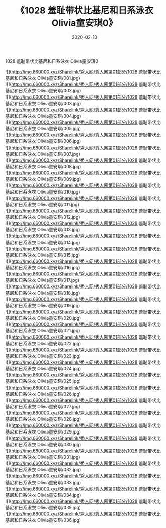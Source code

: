 ﻿---
layout: post
title:  《1028 羞耻带状比基尼和日系泳衣 Olivia童安琪0》
date:   2020-02-10
img: http://img.660000.xyz/Sharelink/秀人网/秀人网第01部分/1028 羞耻带状比基尼和日系泳衣 Olivia童安琪0/000.jpg
categories: [美女, 清纯, 唯美]
---

1028 羞耻带状比基尼和日系泳衣 Olivia童安琪0

  ![](http://img.660000.xyz/Sharelink/秀人网/秀人网第01部分/1028 羞耻带状比基尼和日系泳衣 Olivia童安琪/001.jpg) <br> ![](http://img.660000.xyz/Sharelink/秀人网/秀人网第01部分/1028 羞耻带状比基尼和日系泳衣 Olivia童安琪/002.jpg) <br> ![](http://img.660000.xyz/Sharelink/秀人网/秀人网第01部分/1028 羞耻带状比基尼和日系泳衣 Olivia童安琪/003.jpg) <br> ![](http://img.660000.xyz/Sharelink/秀人网/秀人网第01部分/1028 羞耻带状比基尼和日系泳衣 Olivia童安琪/004.jpg) <br> ![](http://img.660000.xyz/Sharelink/秀人网/秀人网第01部分/1028 羞耻带状比基尼和日系泳衣 Olivia童安琪/005.jpg) <br> ![](http://img.660000.xyz/Sharelink/秀人网/秀人网第01部分/1028 羞耻带状比基尼和日系泳衣 Olivia童安琪/006.jpg) <br> ![](http://img.660000.xyz/Sharelink/秀人网/秀人网第01部分/1028 羞耻带状比基尼和日系泳衣 Olivia童安琪/007.jpg) <br> ![](http://img.660000.xyz/Sharelink/秀人网/秀人网第01部分/1028 羞耻带状比基尼和日系泳衣 Olivia童安琪/008.jpg) <br> ![](http://img.660000.xyz/Sharelink/秀人网/秀人网第01部分/1028 羞耻带状比基尼和日系泳衣 Olivia童安琪/009.jpg) <br> ![](http://img.660000.xyz/Sharelink/秀人网/秀人网第01部分/1028 羞耻带状比基尼和日系泳衣 Olivia童安琪/010.jpg) <br> ![](http://img.660000.xyz/Sharelink/秀人网/秀人网第01部分/1028 羞耻带状比基尼和日系泳衣 Olivia童安琪/011.jpg) <br> ![](http://img.660000.xyz/Sharelink/秀人网/秀人网第01部分/1028 羞耻带状比基尼和日系泳衣 Olivia童安琪/012.jpg) <br> ![](http://img.660000.xyz/Sharelink/秀人网/秀人网第01部分/1028 羞耻带状比基尼和日系泳衣 Olivia童安琪/013.jpg) <br> ![](http://img.660000.xyz/Sharelink/秀人网/秀人网第01部分/1028 羞耻带状比基尼和日系泳衣 Olivia童安琪/014.jpg) <br> ![](http://img.660000.xyz/Sharelink/秀人网/秀人网第01部分/1028 羞耻带状比基尼和日系泳衣 Olivia童安琪/015.jpg) <br> ![](http://img.660000.xyz/Sharelink/秀人网/秀人网第01部分/1028 羞耻带状比基尼和日系泳衣 Olivia童安琪/016.jpg) <br> ![](http://img.660000.xyz/Sharelink/秀人网/秀人网第01部分/1028 羞耻带状比基尼和日系泳衣 Olivia童安琪/017.jpg) <br> ![](http://img.660000.xyz/Sharelink/秀人网/秀人网第01部分/1028 羞耻带状比基尼和日系泳衣 Olivia童安琪/018.jpg) <br> ![](http://img.660000.xyz/Sharelink/秀人网/秀人网第01部分/1028 羞耻带状比基尼和日系泳衣 Olivia童安琪/019.jpg) <br> ![](http://img.660000.xyz/Sharelink/秀人网/秀人网第01部分/1028 羞耻带状比基尼和日系泳衣 Olivia童安琪/020.jpg) <br> ![](http://img.660000.xyz/Sharelink/秀人网/秀人网第01部分/1028 羞耻带状比基尼和日系泳衣 Olivia童安琪/021.jpg) <br> ![](http://img.660000.xyz/Sharelink/秀人网/秀人网第01部分/1028 羞耻带状比基尼和日系泳衣 Olivia童安琪/022.jpg) <br> ![](http://img.660000.xyz/Sharelink/秀人网/秀人网第01部分/1028 羞耻带状比基尼和日系泳衣 Olivia童安琪/023.jpg) <br> ![](http://img.660000.xyz/Sharelink/秀人网/秀人网第01部分/1028 羞耻带状比基尼和日系泳衣 Olivia童安琪/024.jpg) <br> ![](http://img.660000.xyz/Sharelink/秀人网/秀人网第01部分/1028 羞耻带状比基尼和日系泳衣 Olivia童安琪/025.jpg) <br> ![](http://img.660000.xyz/Sharelink/秀人网/秀人网第01部分/1028 羞耻带状比基尼和日系泳衣 Olivia童安琪/026.jpg) <br> ![](http://img.660000.xyz/Sharelink/秀人网/秀人网第01部分/1028 羞耻带状比基尼和日系泳衣 Olivia童安琪/027.jpg) <br> ![](http://img.660000.xyz/Sharelink/秀人网/秀人网第01部分/1028 羞耻带状比基尼和日系泳衣 Olivia童安琪/028.jpg) <br> ![](http://img.660000.xyz/Sharelink/秀人网/秀人网第01部分/1028 羞耻带状比基尼和日系泳衣 Olivia童安琪/029.jpg) <br> ![](http://img.660000.xyz/Sharelink/秀人网/秀人网第01部分/1028 羞耻带状比基尼和日系泳衣 Olivia童安琪/030.jpg) <br> ![](http://img.660000.xyz/Sharelink/秀人网/秀人网第01部分/1028 羞耻带状比基尼和日系泳衣 Olivia童安琪/031.jpg) <br> ![](http://img.660000.xyz/Sharelink/秀人网/秀人网第01部分/1028 羞耻带状比基尼和日系泳衣 Olivia童安琪/032.jpg) <br> ![](http://img.660000.xyz/Sharelink/秀人网/秀人网第01部分/1028 羞耻带状比基尼和日系泳衣 Olivia童安琪/033.jpg) <br> ![](http://img.660000.xyz/Sharelink/秀人网/秀人网第01部分/1028 羞耻带状比基尼和日系泳衣 Olivia童安琪/034.jpg) <br> ![](http://img.660000.xyz/Sharelink/秀人网/秀人网第01部分/1028 羞耻带状比基尼和日系泳衣 Olivia童安琪/035.jpg) <br> ![](http://img.660000.xyz/Sharelink/秀人网/秀人网第01部分/1028 羞耻带状比基尼和日系泳衣 Olivia童安琪/036.jpg) <br>